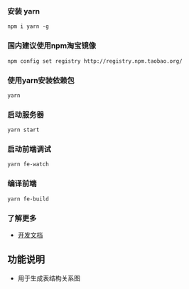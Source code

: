 ### 安装 yarn
```
npm i yarn -g
```

### 国内建议使用npm淘宝镜像
```
npm config set registry http://registry.npm.taobao.org/
```

### 使用yarn安装依赖包
```
yarn
```

### 启动服务器
```
yarn start
```

### 启动前端调试
```
yarn fe-watch
```


### 编译前端
```
yarn fe-build
```

### 了解更多
- [开发文档](https://www.steedos.com/developer/)

## 功能说明
- 用于生成表结构关系图
